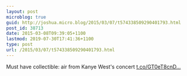 ```yaml
---
layout: post
microblog: true
guid: http://joshua.micro.blog/2015/03/07/t574338509290401793.html
post_id: 38713
date: 2015-03-08T09:39:05+1100
lastmod: 2019-07-30T17:41:36+1100
type: post
url: /2015/03/07/t574338509290401793.html
---
```

Must have collectible: air from Kanye West's concert [t.co/GT0eT8cnD...](http://t.co/GT0eT8cnDi)
